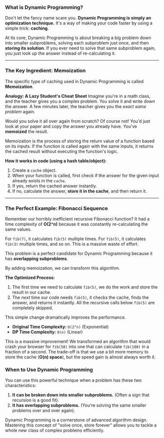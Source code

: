 ### What is Dynamic Programming?

Don't let the fancy name scare you. **Dynamic Programming is simply an optimization technique.** It's a way of making your code faster by using a simple trick: **caching**.

At its core, Dynamic Programming is about breaking a big problem down into smaller subproblems, solving each subproblem just once, and then **storing its solution**. If you ever need to solve that same subproblem again, you just look up the answer instead of re-calculating it.

---

### The Key Ingredient: Memoization

The specific type of caching used in Dynamic Programming is called **Memoization**.

**Analogy: A Lazy Student's Cheat Sheet**
Imagine you're in a math class, and the teacher gives you a complex problem. You solve it and write down the answer. A few minutes later, the teacher gives you the *exact same problem* again.

Would you solve it all over again from scratch? Of course not! You'd just look at your paper and copy the answer you already have. You've **memoized** the result.

Memoization is the process of storing the return value of a function based on its inputs. If the function is called again with the same inputs, it returns the cached result without executing the function's logic.

**How it works in code (using a hash table/object):**
1.  Create a `cache` object.
2.  When your function is called, first check if the answer for the given input already exists in the `cache`.
3.  If yes, return the cached answer instantly.
4.  If no, calculate the answer, **store it in the cache**, and then return it.

---

### The Perfect Example: Fibonacci Sequence

Remember our horribly inefficient recursive Fibonacci function? It had a time complexity of **O(2^n)** because it was constantly re-calculating the same values.

For `fib(7)`, it calculates `fib(5)` multiple times. For `fib(5)`, it calculates `fib(3)` multiple times, and so on. This is a massive waste of effort.



This problem is a perfect candidate for Dynamic Programming because it has **overlapping subproblems**.

By adding memoization, we can transform this algorithm.

**The Optimized Process:**
1.  The first time we need to calculate `fib(5)`, we do the work and store the result in our cache.
2.  The *next* time our code needs `fib(5)`, it checks the cache, finds the answer, and returns it instantly. All the recursive calls below `fib(5)` are completely skipped.



This simple change dramatically improves the performance.

*   **Original Time Complexity:** `O(2^n)` (Exponential)
*   **DP Time Complexity:** `O(n)` (Linear)

This is a massive improvement! We transformed an algorithm that would crash your browser for `fib(50)` into one that can calculate `fib(100)` in a fraction of a second. The trade-off is that we use a bit more memory to store the cache (**O(n) space**), but the speed gain is almost always worth it.

### When to Use Dynamic Programming

You can use this powerful technique when a problem has these two characteristics:

1.  **It can be broken down into smaller subproblems.** (Often a sign that recursion is a good fit).
2.  **It has overlapping subproblems.** (You're solving the same smaller problems over and over again).

Dynamic Programming is a cornerstone of advanced algorithm design. Mastering this concept of "solve once, store forever" allows you to tackle a whole new class of complex problems efficiently.
